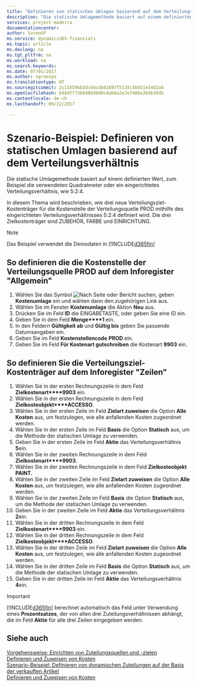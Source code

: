 ```yaml
---
title: "Definieren von statischen Umlagen basierend auf dem Verteilungsverhältnis | Microsoft Docs"
description: "Die statische Umlagemethode basiert auf einem definierten Wert, zum Beispiel die verwendeten Quadratmeter oder ein eingerichtetes Verteilungsverhältnis, wie 5:2:4."
services: project-madeira
documentationcenter: 
author: SorenGP
ms.service: dynamics365-financials
ms.topic: article
ms.devlang: na
ms.tgt_pltfrm: na
ms.workload: na
ms.search.keywords: 
ms.date: 07/01/2017
ms.author: sgroespe
ms.translationtype: HT
ms.sourcegitcommit: 2c13559bb3dc44cdb61697f5135c5b931e34d2a8
ms.openlocfilehash: b48d7f73b640b98d0cdab6e2e7e7486a3bdb39db
ms.contentlocale: de-ch
ms.lasthandoff: 09/22/2017

---
```

# <a name="scenario-example-defining-static-allocations-based-on-allocation-ratio"></a>Szenario-Beispiel: Definieren von statischen Umlagen basierend auf dem Verteilungsverhältnis
Die statische Umlagemethode basiert auf einem definierten Wert, zum Beispiel die verwendeten Quadratmeter oder ein eingerichtetes Verteilungsverhältnis, wie 5:2:4.  

In diesem Thema wird beschrieben, wie drei neue Verteilungsziel-Kostenträger für die Kostenstelle der Verteilungsquelle PROD mithilfe des eingerichteten Verteilungsverhältnisses 5:2:4 definiert wird. Die drei Zielkostenträger sind ZUBEHÖR, FARBE und EINRICHTUNG.  

> [!NOTE]  
>  Das Beispiel verwendet die Demodaten in [!INCLUDE[d365fin](includes/d365fin_md.md)]  

## <a name="to-define-the-allocation-source-prod-cost-center-on-the-general-fasttab"></a>So definieren die die Kostenstelle der Verteilungsquelle PROD auf dem Inforegister "Allgemein"  

1.  Wählen Sie das Symbol ![Nach Seite oder Bericht suchen](media/ui-search/search_small.png "Symbol Nach Seite oder Bericht suchen"), geben **Kostenumlage** ein und wählen dann den zugehörigen Link aus.  
2.  Wählen Sie im Fenster **Kostenumlage** die Aktion **Neu** aus.  
3.  Drücken Sie im Feld **ID** die EINGABETASTE, oder geben Sie eine ID ein.  
4.  Geben Sie in dem Feld **Menge****1** ein.  
5.  In den Feldern **Gültigkeit ab** und **Gültig bis** geben Sie passende Datumsangaben ein.  
6.  Geben Sie im Feld **Kostenstellencode** **PROD** ein.  
7.  Geben Sie im Feld **Für Kostenart gutschreiben** die Kostenart **9903** ein.  

## <a name="to-define-the-allocation-target-cost-objects-on-the-lines-fasttab"></a>So definieren Sie die Verteilungsziel-Kostenträger auf dem Inforegister "Zeilen"  

1.  Wählen Sie in der ersten Rechnungszeile in dem Feld **Zielkostenart****9903** ein.  
2.  Wählen Sie in der ersten Rechnungszeile in dem Feld **Zielkosteobjekt****ACCESSO**.  
3.  Wählen Sie in der ersten Zeile im Feld **Zielart zuweisen** die Option **Alle Kosten** aus, um festzulegen, wie alle anfallenden Kosten zugeordnet werden.  
4.  Wählen Sie in der ersten Zeile im Feld **Basis** die Option **Statisch** aus, um die Methode der statischen Umlage zu verwenden.  
5.  Geben Sie in der ersten Zeile im Feld **Aktie** das Verteilungsverhältnis **5**ein.  
6.  Wählen Sie in der zweiten Rechnungszeile in dem Feld **Zielkostenart****9903**.  
7.  Wählen Sie in der zweiten Rechnungszeile in dem Feld **Zielkosteobjekt** **PAINT.**  
8.  Wählen Sie in der zweiten Zeile im Feld **Zielart zuweisen** die Option **Alle Kosten** aus, um festzulegen, wie alle anfallenden Kosten zugeordnet werden.  
9. Wählen Sie in der zweiten Zeile im Feld **Basis** die Option **Statisch** aus, um die Methode der statischen Umlage zu verwenden.  
10. Geben Sie in der zweiten Zeile im Feld **Aktie** das Verteilungsverhältnis **2**ein.  
11. Wählen Sie in der dritten Rechnungszeile in dem Feld **Zielkostenart****9903** ein.  
12. Wählen Sie in der dritten Rechnungszeile in dem Feld **Zielkosteobjekt****ACCESSO**.  
13. Wählen Sie in der dritten Zeile im Feld **Zielart zuweisen** die Option **Alle Kosten** aus, um festzulegen, wie alle anfallenden Kosten zugeordnet werden.  
14. Wählen Sie in der dritten Zeile im Feld **Basis** die Option **Statisch** aus, um die Methode der statischen Umlage zu verwenden.  
15. Geben Sie in der dritten Zeile im Feld **Aktie** das Verteilungsverhältnis **4**ein.  

> [!IMPORTANT]  
>  [!INCLUDE[d365fin](includes/d365fin_md.md)] berechnet automatisch das Feld  unter Verwendung eines **Prozentsatzes**, der von allen drei Zuteilungsverhältnissen abhängt, die im Feld **Aktie** für alle drei Zeilen eingegeben werden.  

## <a name="see-also"></a>Siehe auch  
[Vorgehensweise: Einrichten von Zuteilungsquellen und -zielen](finance-how-to-set-up-allocation-source-and-targets.md)   
[Definieren und Zuweisen von Kosten](finance-define-and-allocate-costs.md)   
[Szenario-Beispiel: Definieren von dynamischen Zuteilungen auf der Basis der verkauften Artikel](finance-scenario-example-defining-dynamic-allocations-based-on-items-sold.md)   
[Definieren und Zuweisen von Kosten](finance-define-and-allocate-costs.md)

